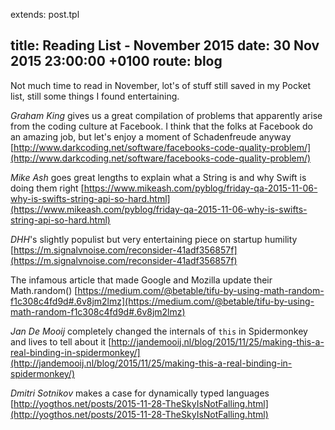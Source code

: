 extends: post.tpl

title:   Reading List - November 2015
date:    30 Nov 2015 23:00:00 +0100
route: blog
---

Not much time to read in November, lot's of stuff still saved in my Pocket list, still some things I found entertaining.

_Graham King_ gives us a great compilation of problems that apparently arise from the coding culture at Facebook. I think that the folks at Facebook do an amazing job, but let's enjoy a moment of Schadenfreude anyway [http://www.darkcoding.net/software/facebooks-code-quality-problem/](http://www.darkcoding.net/software/facebooks-code-quality-problem/)

_Mike Ash_ goes great lengths to explain what a String is and why Swift is doing them right [https://www.mikeash.com/pyblog/friday-qa-2015-11-06-why-is-swifts-string-api-so-hard.html](https://www.mikeash.com/pyblog/friday-qa-2015-11-06-why-is-swifts-string-api-so-hard.html)

_DHH_'s slightly populist but very entertaining piece on startup humility [https://m.signalvnoise.com/reconsider-41adf356857f](https://m.signalvnoise.com/reconsider-41adf356857f)

The infamous article that made Google and Mozilla update their Math.random() [https://medium.com/@betable/tifu-by-using-math-random-f1c308c4fd9d#.6v8jm2lmz](https://medium.com/@betable/tifu-by-using-math-random-f1c308c4fd9d#.6v8jm2lmz)

_Jan De Mooij_ completely changed the internals of `this` in Spidermonkey and lives to tell about it [http://jandemooij.nl/blog/2015/11/25/making-this-a-real-binding-in-spidermonkey/](http://jandemooij.nl/blog/2015/11/25/making-this-a-real-binding-in-spidermonkey/)

_Dmitri Sotnikov_ makes a case for dynamically typed languages [http://yogthos.net/posts/2015-11-28-TheSkyIsNotFalling.html](http://yogthos.net/posts/2015-11-28-TheSkyIsNotFalling.html)

